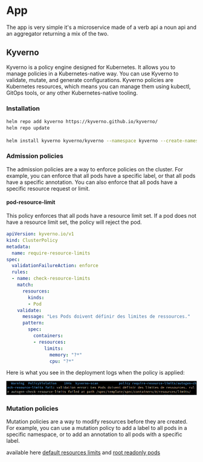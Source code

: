 # App

The app is very simple it's a microservice made of a verb api a noun api and an aggregator returning a mix of the two.

## Kyverno

Kyverno is a policy engine designed for Kubernetes. It allows you to manage policies in a Kubernetes-native way. You can use Kyverno to validate, mutate, and generate configurations. Kyverno policies are Kubernetes resources, which means you can manage them using kubectl, GitOps tools, or any other Kubernetes-native tooling.

### Installation

```bash
helm repo add kyverno https://kyverno.github.io/kyverno/
helm repo update

helm install kyverno kyverno/kyverno --namespace kyverno --create-namespace
```

### Admission policies

The admission policies are a way to enforce policies on the cluster. For example, you can enforce that all pods have a specific label, or that all pods have a specific annotation. You can also enforce that all pods have a specific resource request or limit.

#### pod-resource-limit

This policy enforces that all pods have a resource limit set. If a pod does not have a resource limit set, the policy will reject the pod.

```yaml
apiVersion: kyverno.io/v1
kind: ClusterPolicy
metadata:
  name: require-resource-limits
spec:
  validationFailureAction: enforce
  rules:
  - name: check-resource-limits
    match:
      resources:
        kinds:
        - Pod
    validate:
      message: "Les Pods doivent définir des limites de ressources."
      pattern:
        spec:
          containers:
          - resources:
              limits:
                memory: "?*"
                cpu: "?*"
```

Here is what you see in the deployment logs when the policy is applied:

![Resource policy example log](./assets/resources.png)


### Mutation policies

Mutation policies are a way to modify resources before they are created. For example, you can use a mutation policy to add a label to all pods in a specific namespace, or to add an annotation to all pods with a specific label.

available here [default resources limits](./kyverno/mutation-add-default-ressources.yaml) and [root readonly pods](./kyverno/mutation-add-readonly.yaml)